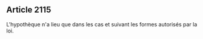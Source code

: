 Article 2115
----
L'hypothèque n'a lieu que dans les cas et suivant les formes autorisés par la
loi.
